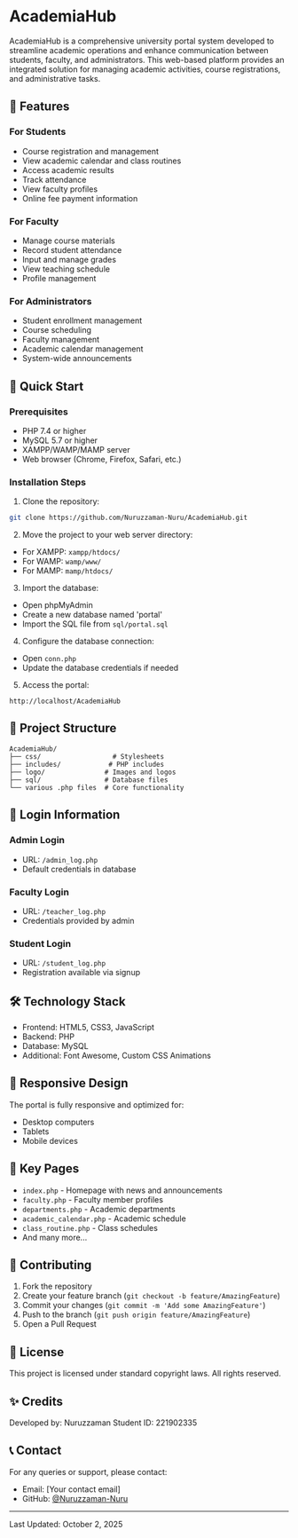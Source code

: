 # AcademiaHub

AcademiaHub is a comprehensive university portal system developed to streamline academic operations and enhance communication between students, faculty, and administrators. This web-based platform provides an integrated solution for managing academic activities, course registrations, and administrative tasks.

## 🌟 Features

### For Students
- Course registration and management
- View academic calendar and class routines
- Access academic results
- Track attendance
- View faculty profiles
- Online fee payment information

### For Faculty
- Manage course materials
- Record student attendance
- Input and manage grades
- View teaching schedule
- Profile management

### For Administrators
- Student enrollment management
- Course scheduling
- Faculty management
- Academic calendar management
- System-wide announcements

## 🚀 Quick Start

### Prerequisites
- PHP 7.4 or higher
- MySQL 5.7 or higher
- XAMPP/WAMP/MAMP server
- Web browser (Chrome, Firefox, Safari, etc.)

### Installation Steps

1. Clone the repository:
```bash
git clone https://github.com/Nuruzzaman-Nuru/AcademiaHub.git
```

2. Move the project to your web server directory:
- For XAMPP: `xampp/htdocs/`
- For WAMP: `wamp/www/`
- For MAMP: `mamp/htdocs/`

3. Import the database:
- Open phpMyAdmin
- Create a new database named 'portal'
- Import the SQL file from `sql/portal.sql`

4. Configure the database connection:
- Open `conn.php`
- Update the database credentials if needed

5. Access the portal:
```
http://localhost/AcademiaHub
```

## 📂 Project Structure

```
AcademiaHub/
├── css/                  # Stylesheets
├── includes/            # PHP includes
├── logo/               # Images and logos
├── sql/                # Database files
└── various .php files  # Core functionality
```

## 🔐 Login Information

### Admin Login
- URL: `/admin_log.php`
- Default credentials in database

### Faculty Login
- URL: `/teacher_log.php`
- Credentials provided by admin

### Student Login
- URL: `/student_log.php`
- Registration available via signup

## 🛠️ Technology Stack

- Frontend: HTML5, CSS3, JavaScript
- Backend: PHP
- Database: MySQL
- Additional: Font Awesome, Custom CSS Animations

## 📱 Responsive Design

The portal is fully responsive and optimized for:
- Desktop computers
- Tablets
- Mobile devices

## 🔄 Key Pages

- `index.php` - Homepage with news and announcements
- `faculty.php` - Faculty member profiles
- `departments.php` - Academic departments
- `academic_calendar.php` - Academic schedule
- `class_routine.php` - Class schedules
- And many more...

## 🤝 Contributing

1. Fork the repository
2. Create your feature branch (`git checkout -b feature/AmazingFeature`)
3. Commit your changes (`git commit -m 'Add some AmazingFeature'`)
4. Push to the branch (`git push origin feature/AmazingFeature`)
5. Open a Pull Request

## 📝 License

This project is licensed under standard copyright laws. All rights reserved.

## ✨ Credits

Developed by: Nuruzzaman
Student ID: 221902335

## 📞 Contact

For any queries or support, please contact:
- Email: [Your contact email]
- GitHub: [@Nuruzzaman-Nuru](https://github.com/Nuruzzaman-Nuru)

---

Last Updated: October 2, 2025